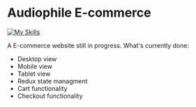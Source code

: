 # Audiophile E-commerce

[![My Skills](https://skills.thijs.gg/icons?i=react,redux,tailwind,javascript,&theme=dark)](https://skills.thijs.gg)

A E-commerce website still in progress.
What's currently done:
- Desktop view
- Mobile view
- Tablet view
- Redux state managment
- Cart functionality
- Checkout functionality






